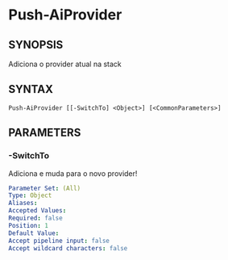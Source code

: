 ﻿---
external help file: powershai-help.xml
schema: 2.0.0
powershai: true
---

# Push-AiProvider

## SYNOPSIS <!--!= @#Synop !-->
Adiciona o provider atual na stack

## SYNTAX <!--!= @#Syntax !-->

```
Push-AiProvider [[-SwitchTo] <Object>] [<CommonParameters>]
```

## PARAMETERS <!--!= @#Params !-->

### -SwitchTo
Adiciona e muda para o novo provider!

```yml
Parameter Set: (All)
Type: Object
Aliases: 
Accepted Values: 
Required: false
Position: 1
Default Value: 
Accept pipeline input: false
Accept wildcard characters: false
```